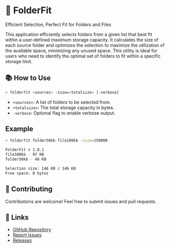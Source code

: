 # 📂 FolderFit 
Efficient Selection, Perfect Fit for Folders and Files

This application efficiently selects folders from a given list that best fit within a user-defined maximum storage capacity. It calculates the size of each source folder and optimizes the selection to maximize the utilization of the available space, minimizing any unused space. This utility is ideal for users who need to identify the optimal set of folders to fit within a specific storage limit.

## 📚 How to Use

```sh
> folderfit <sources> -size=<totalsize> [-verbose]
```

- `<sources>`: A list of folders to be selected from.
- `<totalsize>`: The total storage capacity in bytes.
- `-verbose`: Optional flag to enable verbose output.

## Example

```sh
> folderfit folder50kb file100kb -size=150000

FolderFit v 1.0.1
file100kb - 97 KB
folder50kb - 48 KB

Selection size: 146 KB / 146 KB
Free space: 0 bytes
```

## 🤝 Contributing

Contributions are welcome! Feel free to submit issues and pull requests.

## 🔗 Links

- [GitHub Repository](https://github.com/jonathanhecl/folderfit)
- [Report Issues](https://github.com/jonathanhecl/folderfit/issues)
- [Releases](https://github.com/jonathanhecl/folderfit/releases)
